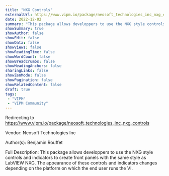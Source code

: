 ```yaml
---
title: "NXG Controls"
externalUrl: https://www.vipm.io/package/neosoft_technologies_inc_nxg_controls
date: 2022-12-02
summary: "This package allows developpers to use the NXG style controls and indicators to create front panels with the same style as LabVIEW NXG."
showSummary: true
showAuthor: false
showEdit: false
showData: false
showViews: false
showReadingTime: false
showWordCount: false
showBreadcrumbs: false
showHeadingAnchors: false
sharingLinks: false
showZenMode: false
showPagination: false
showRelatedContent: false
draft: true
tags:
 - "VIPM"
 - "VIPM Community"
---
```


Redirecting to https://www.vipm.io/package/neosoft_technologies_inc_nxg_controls

Vendor: Neosoft Technologies Inc

Author(s): Benjamin Rouffet
 
Full Description:
This package allows developpers to use the NXG style controls and indicators to create front panels with the same style as LabVIEW NXG. The appearance of these controls and indicators changes depending on the platform on which the end user runs the VI.